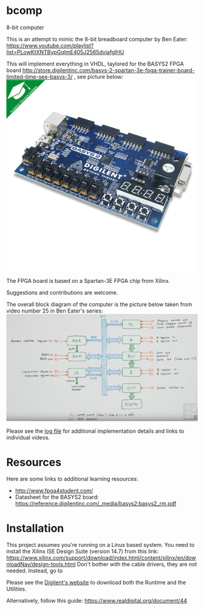 # bcomp
8-bit computer

This is an attempt to mimic the 8-bit breadboard computer by Ben Eater:
https://www.youtube.com/playlist?list=PLowKtXNTBypGqImE405J2565dvjafglHU

This will implement everything in VHDL, taylored for the BASYS2 FPGA board
http://store.digilentinc.com/basys-2-spartan-3e-fpga-trainer-board-limited-time-see-basys-3/ , see picture below:
![alt text](https://github.com/MJoergen/bcomp/blob/master/img/Basys2.png "")

The FPGA board is based on a Spartan-3E FPGA chip from Xilinx.

Suggestions and contributions are welcome.

The overall block diagram of the computer is the picture below taken from video number 25 in Ben Eater's series:
![alt text](https://github.com/MJoergen/bcomp/blob/master/img/Block_diagram.png "")

Please see the [log file](https://github.com/MJoergen/bcomp/blob/master/log.md)
for additional implementation details and links to individual videos.

# Resources
Here are some links to additional learning resources:
* http://www.fpga4student.com/
* Datasheet for the BASYS2 board: https://reference.digilentinc.com/_media/basys2:basys2_rm.pdf

# Installation
This project assumes you're running on a Linux based system.
You need to install the Xilinx ISE Design Suite (version 14.7) from this link:
https://www.xilinx.com/support/download/index.html/content/xilinx/en/downloadNav/design-tools.html
Don't bother with the cable drivers, they are not needed.
Instead, go to 

Please see the [Digilent's
website](http://store.digilentinc.com/digilent-adept-2-download-only/) to
download both the Runtime and the Utilities.

Alternatively, follow this guide: https://www.realdigital.org/document/44

